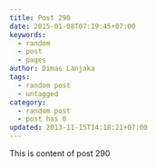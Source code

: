 ```yaml
---
title: Post 290
date: 2015-01-08T07:19:45+07:00
keywords:
  - random
  - post
  - pages
author: Dimas Lanjaka
tags:
  - random post
  - untagged
category:
  - random post
  - post has 0
updated: 2013-11-15T14:18:21+07:00
---
```

This is content of post 290